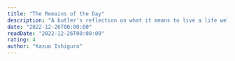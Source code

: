 ```yaml
---
title: "The Remains of the Day"
description: "A butler's reflection on what it means to live a life well lived."
date: "2022-12-26T00:00:00"
readDate: "2022-12-26T00:00:00"
rating: 4
author: "Kazuo Ishiguro"
---
```

